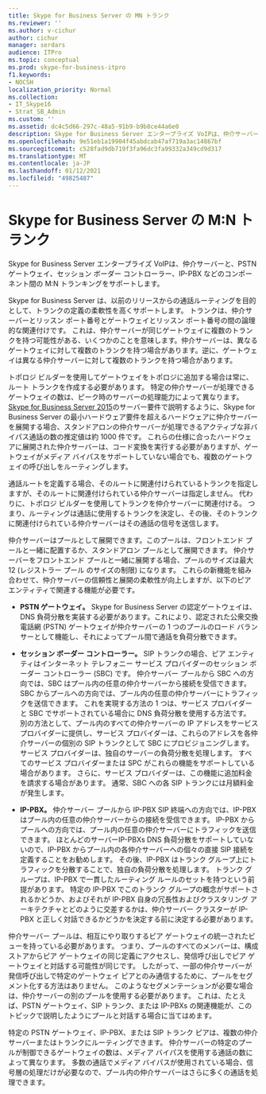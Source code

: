 ```yaml
---
title: Skype for Business Server の MN トランク
ms.reviewer: ''
ms.author: v-cichur
author: cichur
manager: serdars
audience: ITPro
ms.topic: conceptual
ms.prod: skype-for-business-itpro
f1.keywords:
- NOCSH
localization_priority: Normal
ms.collection:
- IT_Skype16
- Strat_SB_Admin
ms.custom: ''
ms.assetid: dc4c5d66-297c-48a5-91b9-b9b8ce44a6e0
description: Skype for Business Server エンタープライズ VoIPは、仲介サーバーと、PSTN ゲートウェイ、セッション ボーダー コントローラー、IP-PBX などのコンポーネント間の M:N トランキングをサポートします。
ms.openlocfilehash: 9e51eb1a19904f45abdcab47af719a3ac14867bf
ms.sourcegitcommit: c528fad9db719f3fa96dc3fa99332a349cd9d317
ms.translationtype: MT
ms.contentlocale: ja-JP
ms.lasthandoff: 01/12/2021
ms.locfileid: "49825487"
---
```

# <a name="mn-trunk-in-skype-for-business-server"></a>Skype for Business Server の M:N トランク
 
Skype for Business Server エンタープライズ VoIPは、仲介サーバーと、PSTN ゲートウェイ、セッション ボーダー コントローラー、IP-PBX などのコンポーネント間の M:N トランキングをサポートします。
  
Skype for Business Server は、以前のリリースからの通話ルーティングを目的として、トランクの定義の柔軟性を高くサポートします。 トランクは、仲介サーバーとリッスン ポート番号とゲートウェイとリッスン ポート番号の間の論理的な関連付けです。 これは、仲介サーバーが同じゲートウェイに複数のトランクを持つ可能性がある、いくつかのことを意味します。仲介サーバーは、異なるゲートウェイに対して複数のトランクを持つ場合があります。逆に、ゲートウェイは異なる仲介サーバーに対して複数のトランクを持つ場合があります。
  
トポロジ ビルダーを使用してゲートウェイをトポロジに追加する場合は常に、ルート トランクを作成する必要があります。 特定の仲介サーバーが処理できるゲートウェイの数は、ピーク時のサーバーの処理能力によって異なります。 [Skype for Business Server 2015](../../plan-your-deployment/requirements-for-your-environment/server-requirements.md)のサーバー要件で説明するように、Skype for Business Server の最小ハードウェア要件を超えるハードウェアに仲介サーバーを展開する場合、スタンドアロンの仲介サーバーが処理できるアクティブな非バイパス通話の数の推定値は約 1000 件です。 これらの仕様に合ったハードウェアに展開された仲介サーバーは、コード変換を実行する必要がありますが、ゲートウェイがメディア バイパスをサポートしていない場合でも、複数のゲートウェイの呼び出しをルーティングします。
  
通話ルートを定義する場合、そのルートに関連付けられているトランクを指定しますが、そのルートに関連付けられている仲介サーバーは指定しません。 代わりに、トポロジ ビルダーを使用してトランクを仲介サーバーに関連付ける。 つまり、ルーティングは通話に使用するトランクを決定し、その後、そのトランクに関連付けられている仲介サーバーはその通話の信号を送信します。
  
仲介サーバーはプールとして展開できます。このプールは、フロントエンド プールと一緒に配置するか、スタンドアロン プールとして展開できます。 仲介サーバーをフロントエンド プールと一緒に展開する場合、プールのサイズは最大 12 (レジストラー プール のサイズの制限) になります。 これらの新機能を組み合わせて、仲介サーバーの信頼性と展開の柔軟性が向上しますが、以下のピア エンティティで関連する機能が必要です。
  
- **PSTN ゲートウェイ。** Skype for Business Server の認定ゲートウェイは、DNS 負荷分散を実装する必要があります。これにより、認定された公衆交換電話網 (PSTN) ゲートウェイが仲介サーバーの 1 つのプールのロード バランサーとして機能し、それによってプール間で通話を負荷分散できます。
    
- **セッション ボーダー コントローラー。** SIP トランクの場合、ピア エンティティはインターネット テレフォニー サービス プロバイダーのセッション ボーダー コントローラー (SBC) です。 仲介サーバー プールから SBC への方向では、SBC はプール内の任意の仲介サーバーから接続を受信できます。 SBC からプールへの方向では、プール内の任意の仲介サーバーにトラフィックを送信できます。 これを実現する方法の 1 つは、サービス プロバイダーと SBC でサポートされている場合に DNS 負荷分散を使用する方法です。 別の方法として、プール内のすべての仲介サーバーの IP アドレスをサービス プロバイダーに提供し、サービス プロバイダーは、これらのアドレスを各仲介サーバーの個別の SIP トランクとして SBC にプロビジョニングします。 サービス プロバイダーは、独自のサーバーの負荷分散を処理します。 すべてのサービス プロバイダーまたは SPC がこれらの機能をサポートしている場合があります。 さらに、サービス プロバイダーは、この機能に追加料金を請求する場合があります。 通常、SBC への各 SIP トランクには月額料金が発生します。
    
- **IP-PBX。** 仲介サーバー プールから IP-PBX SIP 終端への方向では、IP-PBX はプール内の任意の仲介サーバーからの接続を受信できます。 IP-PBX からプールへの方向では、プール内の任意の仲介サーバーにトラフィックを送信できます。 ほとんどのサーバーIP-PBXs DNS 負荷分散をサポートしていないので、IP-PBX からプール内の各仲介サーバーへの個々の直接 SIP 接続を定義することをお勧めします。 その後、IP-PBX はトランク グループ上にトラフィックを分散することで、独自の負荷分散を処理します。 トランク グループは、IP-PBX で一貫したルーティング ルールのセットを持つという前提があります。 特定の IP-PBX でこのトランク グループの概念がサポートされるかどうか、およびそれが IP-PBX 自身の冗長性およびクラスタリング アーキテクチャとどのように交差するかは、仲介サーバー クラスターが IP-PBX と正しく対話できるかどうかを決定する前に決定する必要があります。
    
仲介サーバー プールは、相互にやり取りするピア ゲートウェイの統一されたビューを持っている必要があります。 つまり、プールのすべてのメンバーは、構成ストアからピア ゲートウェイの同じ定義にアクセスし、発信呼び出しでピア ゲートウェイと対話する可能性が同じです。 したがって、一部の仲介サーバーが発信呼び出しで特定のゲートウェイ ピアとのみ通信するために、プールをセグメント化する方法はありません。 このようなセグメンテーションが必要な場合は、仲介サーバーの別のプールを使用する必要があります。 これは、たとえば、PSTN ゲートウェイ、SIP トランク、または IP-PBXs の関連機能が、このトピックで説明したようにプールと対話する場合に当てはめます。
  
特定の PSTN ゲートウェイ、IP-PBX、または SIP トランク ピアは、複数の仲介サーバーまたはトランクにルーティングできます。 仲介サーバーの特定のプールが制御できるゲートウェイの数は、メディア バイパスを使用する通話の数によって異なります。 多数の通話でメディア バイパスが使用されている場合、信号層の処理だけが必要なので、プール内の仲介サーバーはさらに多くの通話を処理できます。 
  


